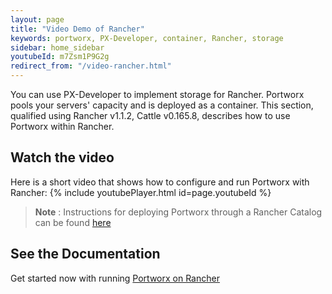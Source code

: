 ```yaml
---
layout: page
title: "Video Demo of Rancher"
keywords: portworx, PX-Developer, container, Rancher, storage
sidebar: home_sidebar
youtubeId: m7Zsm1P9G2g
redirect_from: "/video-rancher.html"
---
```

You can use PX-Developer to implement storage for Rancher. Portworx pools your servers' capacity and is deployed as a container. This section, qualified using Rancher v1.1.2, Cattle v0.165.8, describes how to use Portworx within Rancher.

## Watch the video
Here is a short video that shows how to configure and run Portworx with Rancher:
{% include youtubePlayer.html id=page.youtubeId %}

>**Note** : Instructions for deploying Portworx through a Rancher Catalog can be found [here](https://github.com/portworx/rancher)

## See the Documentation
Get started now with running [Portworx on Rancher](/scheduler/rancher.html)
